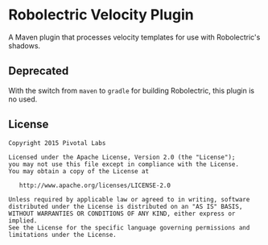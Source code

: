 # Robolectric Velocity Plugin

A Maven plugin that processes velocity templates for use with Robolectric's shadows.

## Deprecated

With the switch from `maven` to `gradle` for building Robolectric, this plugin is no used.

## License

    Copyright 2015 Pivotal Labs

    Licensed under the Apache License, Version 2.0 (the "License");
    you may not use this file except in compliance with the License.
    You may obtain a copy of the License at

       http://www.apache.org/licenses/LICENSE-2.0

    Unless required by applicable law or agreed to in writing, software
    distributed under the License is distributed on an "AS IS" BASIS,
    WITHOUT WARRANTIES OR CONDITIONS OF ANY KIND, either express or implied.
    See the License for the specific language governing permissions and
    limitations under the License.
